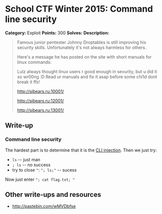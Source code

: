 # School CTF Winter 2015: Command line security

**Category:** Exploit
**Points:** 300
**Solves:** 
**Description:**

> Famous junior pentester Johnny Droptables is still improving his security skills. Unfortunately it's not always harmless for others.
> 
> 
> Here's a message he has posted on the site with short manuals for linux commands:
> 
> 
> Lulz always thought linux users r good enough in sevurity, but u did it so wr00ng :D Read ur manuals and fix it asap before some chi1d dont break it ffs!
> 
> <http://sibears.ru:10001/>
> 
> 
> <http://sibears.ru:12001/>
> 
> 
> <http://sibears.ru:13001/>


## Write-up

<div><h3>Command line security</h3><p>The hardest part is to determine that it is the <a href="https://www.owasp.org/index.php/Command_Injection">CLI injection</a>. Then we just try:</p>
<ul>
<li><code>ls</code> -- just man</li>
<li><code>; ls</code> -- no success</li>
<li>try to close <code>"</code>: <code>"; ls;"</code> -- sucess</li>
</ul>
<p>Now just enter <code>"; cat flag.txt; "</code></p></div>

## Other write-ups and resources

* <http://pastebin.com/wMVDbfse>
